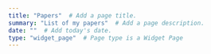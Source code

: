```yaml
---
title: "Papers"  # Add a page title.
summary: "List of my papers"  # Add a page description.
date: ""  # Add today's date.
type: "widget_page"  # Page type is a Widget Page
---
```

